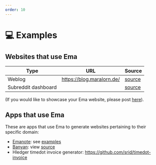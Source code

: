 ```yaml
---
order: 10
---
```


# 💻 Examples 

## Websites that use Ema

| Type                | URL                       | Source                                              |
| ------------------- | ------------------------- | --------------------------------------------------- |
| Weblog              | https://blog.maralorn.de/ | [source](https://git.maralorn.de/blog)              |
| Subreddit dashboard |                           | [source](https://github.com/srid/TheMotteDashboard) |

(If you would like to showcase your Ema website, please post [here](https://github.com/srid/ema/discussions/new?category=show-and-tell)).

## Apps that use Ema

These are apps that use Ema to generate websites pertaining to their specific domain:

- [Emanote](https://emanote.srid.ca/): see [examples](https://emanote.srid.ca/examples)
- [Banyan](https://banyan.srid.ca): view [source](https://github.com/srid/banyan)
- Hledger timedot invoice generator: https://github.com/srid/timedot-invoice
